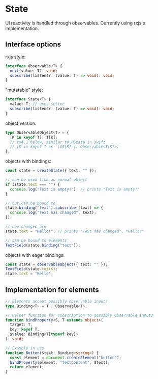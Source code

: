 # State

UI reactivity is handled through observables. Currently using rxjs's implementation.

## Interface options

rxjs style:

```ts
interface Observable<T> {
  next(value: T): void;
  subscribe(listener: (value: T) => void): void;
}
```

"mutatable" style:

```ts
interface State<T> {
  value: T; // uses setter
  subscribe(listener: (value: T) => void): void;
}
```

object version:

```ts
type ObservableObject<T> = {
  [K in keyof T]: T[K];
  // ts4.1 below, similar to @State in swift
  // [K in keyof T as `\$${K}`]: Observable<T[K]>;
};
```

objects with bindings:

```ts
const state = createState({ text: "" });

// can be used like an normal object
if (state.text === "") {
  console.log("Text is empty!"); // prints "Text is empty!"
}

// but can be bound to
state.binding("text").subscribe((text) => {
  console.log("Text has changed", text);
});

// now changes are
state.text = "Hello!"; // prints "Text has changed", "Hello!"

// can be bound to elements
TextField(state.binding("text"));
```

objects with eager bindings:

```ts
const state = observableObject({ text: "" });
TextField(state.text$);
state.text = "Hello";
```

## Implementation for elements

```ts
// Elements accept possibly observable inputs
type Binding<T> = T | Observable<T>;

// Helper function for subscription to possibly observable inputs
function bindProperty<S, T extends object>(
  target: T,
  key: keyof T,
  $value: Binding<T[typeof key]>
): void;

// Example in use
function Button($text: Binding<string>) {
  const element = document.createElement("button");
  bindProperty(element, "textContent", $text);
  return element;
}
```
